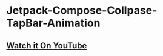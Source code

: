 # Jetpack-Compose-Collpase-TapBar-Animation

## [Watch it On YouTube](https://youtu.be/aJmivz27Up4)
